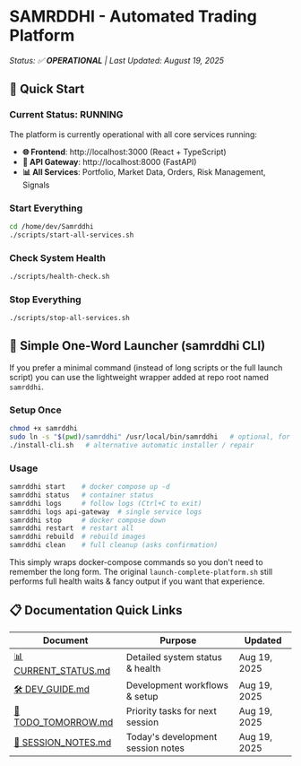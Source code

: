 # SAMRDDHI - Automated Trading Platform
*Status: ✅ **OPERATIONAL** | Last Updated: August 19, 2025*

## 🚀 **Quick Start**

### Current Status: RUNNING
The platform is currently operational with all core services running:

- **🌐 Frontend**: http://localhost:3000 (React + TypeScript)
- **🔧 API Gateway**: http://localhost:8000 (FastAPI)  
- **📊 All Services**: Portfolio, Market Data, Orders, Risk Management, Signals

### Start Everything
```bash
cd /home/dev/Samrddhi
./scripts/start-all-services.sh
```

### Check System Health
```bash
./scripts/health-check.sh
```

### Stop Everything  
```bash
./scripts/stop-all-services.sh
```

## 🧪 Simple One-Word Launcher (samrddhi CLI)

If you prefer a minimal command (instead of long scripts or the full launch script) you can use the lightweight wrapper added at repo root named `samrddhi`.

### Setup Once
```bash
chmod +x samrddhi
sudo ln -s "$(pwd)/samrddhi" /usr/local/bin/samrddhi   # optional, for global access
./install-cli.sh   # alternative automatic installer / repair
```

### Usage
```bash
samrddhi start    # docker compose up -d
samrddhi status   # container status
samrddhi logs     # follow logs (Ctrl+C to exit)
samrddhi logs api-gateway  # single service logs
samrddhi stop     # docker compose down
samrddhi restart  # restart all
samrddhi rebuild  # rebuild images
samrddhi clean    # full cleanup (asks confirmation)
```

This simply wraps docker-compose commands so you don't need to remember the long form. The original `launch-complete-platform.sh` still performs full health waits & fancy output if you want that experience.

## 📋 **Documentation Quick Links**

| Document | Purpose | Updated |
|----------|---------|---------|
| [📊 CURRENT_STATUS.md](CURRENT_STATUS.md) | Detailed system status & health | Aug 19, 2025 |
| [🛠️ DEV_GUIDE.md](DEV_GUIDE.md) | Development workflows & setup | Aug 19, 2025 |  
| [📝 TODO_TOMORROW.md](TODO_TOMORROW.md) | Priority tasks for next session | Aug 19, 2025 |
| [📓 SESSION_NOTES.md](SESSION_NOTES.md) | Today's development session notes | Aug 19, 2025 |
